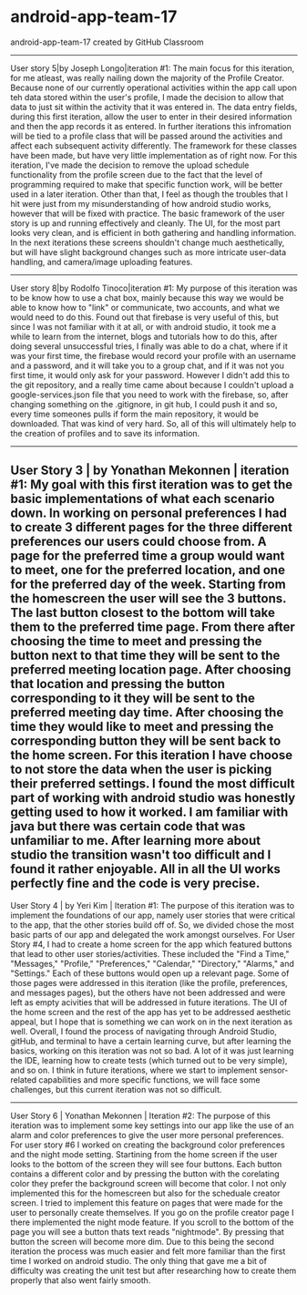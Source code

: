 # android-app-team-17
android-app-team-17 created by GitHub Classroom

------------------------------------------------------------------------------------------------------------------------------
User story 5|by Joseph Longo|iteration #1: The main focus for this iteration, for me atleast, was really nailing down the majority of the Profile Creator. Because none of our currently operational activities within the app call upon teh data stored within the user's profile, I made the decision to allow that data to just sit within the activity that it was entered in. The data entry fields, during this first iteration, allow the user to enter in their desired information and then the app records it as entered. In further iterations this infromation will be tied to a profile class that will be passed around the activities and affect each subsequent activity differently. The framework for these classes have been made, but have very little implementation as of right now. For this iteration, I've made the decision to remove the upload schedule functionality from the profile screen due to the fact that the level of programming required to make that specific function work, will be better used in a later iteration. Other than that, I feel as though the troubles that I hit were just from my misunderstanding of how android studio works, however that will be fixed with practice. The basic framework of the user story is up and running effectively and cleanly. The UI, for the most part looks very clean, and is efficient in both gathering and handling information. In the next iterations these screens shouldn't change much aesthetically, but will have slight background changes such as more intricate user-data handling, and camera/image uploading features. 

------------------------------------------------------------------------------------------------------------------------------
User story 8|by Rodolfo Tinoco|iteration #1: My purpose of this iteration was to be know how to use a chat box, mainly because this way we would be able to know how to "link" or communicate, two accounts, and what we would need to do this. Found out that firebase is very useful of this, but since I was not familiar with it at all, or with android studio, it took me a while to learn from the internet, blogs and tutorials how to do this, after doing several unsuccessful tries, I finally was able to do a chat, where if it was your first time, the firebase would record your profile with an username and a password, and it will take you to a group chat, and if it was not you first time, it would only ask for your password. However I didn't add this to the git repository, and a really time came about because I couldn't upload a google-services.json file that you need to work with the firebase, so, after changing something on the .gitignore, in git hub, I could push it and so, every time someones pulls if form the main repository, it would be downloaded. That was kind of very hard. So, all of this will ultimately help to the creation of profiles and to save its information.


------------------------------------------------------------------------------------------------------------------------------
User Story 3 | by Yonathan Mekonnen | iteration #1: My goal with this first iteration was to get the basic implementations of what each scenario down. In working on personal preferences I had to create 3 different pages for the three different preferences our users could choose from. A page for the preferred time a group would want to meet, one for the preferred location, and one for the preferred day of the week. Starting from the homescreen the user will see the 3 buttons. The last button closest to the bottom will take them to the preferred time page. From there after choosing the time to meet and pressing the button next to that time they will be sent to the preferred meeting location page. After choosing that location and pressing the button corresponding to it they will be sent to the preferred meeting day time. After choosing the time they would like to meet and pressing the corresponding button they will be sent back to the home screen. For this iteration I have choose to not store the data when the user is picking their preferred settings. I found the most difficult part of working with android studio was honestly getting used to how it worked. I am familiar with java but there was certain code that was unfamiliar to me. After learning more about studio the transition wasn't too difficult and I found it rather enjoyable. All in all the UI works perfectly fine and the code is very precise. 
------------------------------------------------------------------------------------------------------------------------------
User Story 4 | by Yeri Kim | Iteration #1: The purpose of this iteration was to implement the foundations of our app, namely user stories that were critical to the app, that the other stories build off of. So, we divided chose the most basic parts of our app and delegated the work amongst ourselves. For User Story #4, I had to create a home screen for the app which featured buttons that lead to other user stories/activities. These included the "Find a Time," "Messages," "Profile," "Preferences," "Calendar," "Directory," "Alarms," and "Settings." Each of these buttons would open up a relevant page. Some of those pages were addressed in this iteration (like the profile, preferences, and messages pages), but the others have not been addressed and were left as empty acivities that will be addressed in future iterations. The UI of the home screen and the rest of the app has yet to be addressed aesthetic appeal, but I hope that is something we can work on in the next iteration as well. Overall, I found the process of navigating through Android Studio, gitHub, and terminal to have a certain learning curve, but after learning the basics, working on this iteration was not so bad. A lot of it was just learning the IDE, learning how to create tests (which turned out to be very simple), and so on. I think in future iterations, where we start to implement sensor-related capabilities and more specific functions, we will face some challenges, but this current iteration was not so difficult.
______________________________________________________________________________________________________________________________
User Story 6 | Yonathan Mekonnen | Iteration #2: The purpose of this iteration was to implement some key settings into our app like the use of an alarm and color preferences to give the user more personal preferences. For user story #6 I worked on creating the background color preferences and the night mode setting. Startining from the home screen if the user looks to the bottom of the screen they will see four buttons. Each button contains a different color and by pressing the button with the corelating color they prefer the background screen will become that color. I not only implemented this for the homescreen but also for the scheduale creator screen. I tried to implement this feature on pages that were made for the user to personally create themselves. If you go on the profile creator page I there implemented the night mode feature. If you scroll to the bottom of the page you will see a button thats text reads "nightmode". By pressing that button the screen will become more dim. Due to this being the second iteration the process was much easier and felt more familiar than the first time I worked on android studio. The only thing that gave me a bit of difficulty was creating the unit test but after researching how to create them properly that also went fairly smooth. 

